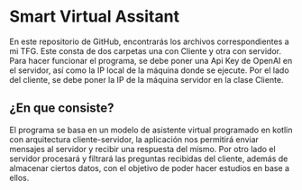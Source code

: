 # Smart Virtual Assitant
En este repositorio de GitHub, encontrarás los archivos correspondientes a mi TFG.
Este consta de dos carpetas una con Cliente y otra con servidor.
Para hacer funcionar el programa, se debe poner una Api Key de OpenAI en el servidor, así como la IP local de la máquina donde se ejecute. Por el lado del cliente, se debe poner la IP de la máquina servidor en la clase Cliente.

## ¿En que consiste?
El programa se basa en un modelo de asistente virtual programado en kotlin con arquitectura cliente-servidor, la aplicación nos permitirá enviar mensajes al servidor y recibir una respuesta del mismo.
Por otro lado el servidor procesará y filtrará las preguntas recibidas del cliente, además de almacenar ciertos datos, con el objetivo de poder hacer estudios en base a ellos.

